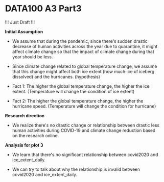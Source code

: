 # DATA100 A3 Part3

!!! Just Draft !!!

**Initial Assumption**

- We assume that during the pandemic, since there's sudden drastic decrease of human activities across the year due to quarantine, it might affect climate change so that the impact of climate change during that year should be less.

- Since climate change related to global temperature change, we assume that this change might affect both ice extent (how much ice of iceberg dissolved) and the hurricanes. (hypothesis)

- Fact 1: The higher the global temperature change, the higher the ice extent. (Temperature will change the condition of ice extent)

- Fact 2: The higher the global temperature change, the higher the hurricane speed. (Temperature will change the condition for hurricane)

**Research direction**

- We realize there's no drastic change or relationship between drastic less human activities during COVID-19 and climate change reduction based on the research online.

**Analysis for plot 3**

- We learn that there's no significant relationship between covid2020 and ice_extent_daily.

- We can try to talk about why the relationship is invalid between covid2020 and ice_extent_daily.

